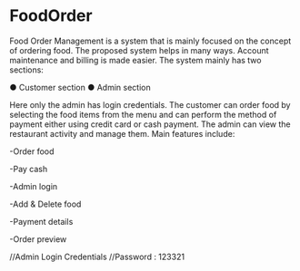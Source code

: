 # FoodOrder

Food Order Management is a system that is mainly focused on the concept of ordering food. The proposed system helps in many ways. Account maintenance and billing is made easier. The system mainly has two sections:

● Customer section
● Admin section

Here only the admin has login credentials. The customer can order food by selecting the food items from the menu and can perform the method of payment either using credit card or cash payment. The admin can view the restaurant activity and manage them. Main features include:

-Order food

-Pay cash

-Admin login

-Add & Delete food

-Payment details

-Order preview


//Admin Login Credentials //Password : 123321
